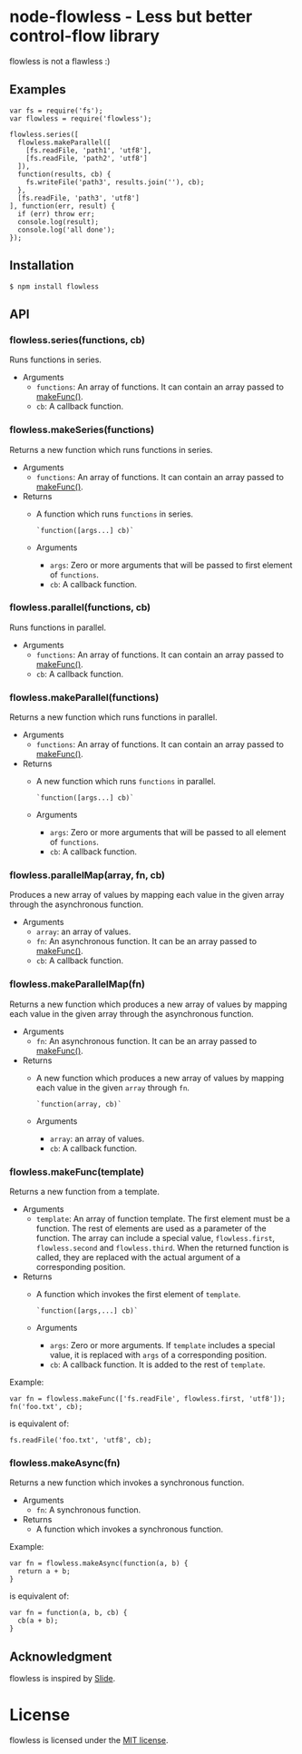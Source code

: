 # node-flowless - Less but better control-flow library

flowless is not a flawless :)

## Examples

    var fs = require('fs');
    var flowless = require('flowless');

    flowless.series([
      flowless.makeParallel([
        [fs.readFile, 'path1', 'utf8'],
        [fs.readFile, 'path2', 'utf8']
      ]),
      function(results, cb) {
        fs.writeFile('path3', results.join(''), cb);
      },
      [fs.readFile, 'path3', 'utf8']
    ], function(err, result) {
      if (err) throw err;
      console.log(result);
      console.log('all done');
    });

## Installation

    $ npm install flowless

## API

### flowless.series(functions, cb)

Runs functions in series.

 * Arguments
   * `functions`: An array of functions.
     It can contain an array passed to [makeFunc()](#flowless.makeFunc).
   * `cb`: A callback function.

### flowless.makeSeries(functions)

Returns a new function which runs functions in series.

 * Arguments
   * `functions`: An array of functions.
     It can contain an array passed to [makeFunc()](#flowless.makeFunc).
 * Returns
   * A function which runs `functions` in series.

         `function([args...] cb)`

   * Arguments
     * `args`: Zero or more arguments that will be passed to first element
       of `functions`.
     * `cb`: A callback function.

### flowless.parallel(functions, cb)

Runs functions in parallel.

 * Arguments
   * `functions`: An array of functions.
     It can contain an array passed to [makeFunc()](#flowless.makeFunc).
   * `cb`: A callback function.

### flowless.makeParallel(functions)

Returns a new function which runs functions in parallel.

 * Arguments
   * `functions`: An array of functions.
     It can contain an array passed to [makeFunc()](#flowless.makeFunc).
 * Returns
   * A new function which runs `functions` in parallel.

         `function([args...] cb)`

   * Arguments
     * `args`: Zero or more arguments that will be passed to all element
       of `functions`.
     * `cb`: A callback function.

### flowless.parallelMap(array, fn, cb)

Produces a new array of values by mapping each value in the given array
through the asynchronous function.

 * Arguments
   * `array`: an array of values.
   * `fn`: An asynchronous function.
     It can be an array passed to [makeFunc()](#flowless.makeFunc).
   * `cb`: A callback function.

### flowless.makeParallelMap(fn)

Returns a new function which produces a new array of values by mapping
each value in the given array through the asynchronous function.

 * Arguments
   * `fn`: An asynchronous function.
     It can be an array passed to [makeFunc()](#flowless.makeFunc).
 * Returns
   * A new function which produces a new array of values by mapping
     each value in the given `array` through `fn`.

         `function(array, cb)`

   * Arguments
     * `array`: an array of values.
     * `cb`: A callback function.

### flowless.makeFunc(template)

Returns a new function from a template.

 * Arguments
   * `template`: An array of function template. The first element must be
     a function. The rest of elements are used as a parameter of the function.
     The array can include a special value, `flowless.first`, `flowless.second`
     and `flowless.third`. When the returned function is called, they are
     replaced with the actual argument of a corresponding position.
 * Returns
   * A function which invokes the first element of `template`.

         `function([args,...] cb)`

   * Arguments
     * `args`: Zero or more arguments.
       If `template` includes a special value, it is replaced
       with `args` of a corresponding position.
     * `cb`: A callback function.
       It is added to the rest of `template`.

Example:

    var fn = flowless.makeFunc(['fs.readFile', flowless.first, 'utf8']);
    fn('foo.txt', cb);

is equivalent of:

    fs.readFile('foo.txt', 'utf8', cb);

### flowless.makeAsync(fn)

Returns a new function which invokes a synchronous function.

 * Arguments
   * `fn`: A synchronous function.
 * Returns
   * A function which invokes a synchronous function.

Example:

    var fn = flowless.makeAsync(function(a, b) {
      return a + b;
    }

is equivalent of:

    var fn = function(a, b, cb) {
      cb(a + b);
    }

## Acknowledgment

flowless is inspired by [Slide](https://github.com/isaacs/slide-flow-control).

# License

flowless is licensed under the [MIT license](http://www.opensource.org/licenses/mit-license.php).

